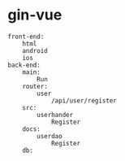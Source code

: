 # gin-vue
    front-end:
        html
        android
        ios
    back-end:
        main:
            Run
        router:
            user
                /api/user/register
        src:
            userhander
                Register
        docs:
            userdao
                Register
        db:
